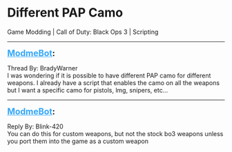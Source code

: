 # Different PAP Camo
Game Modding | Call of Duty: Black Ops 3 | Scripting

---
<strong style="font-size: 1.4em;"><span style="text-decoration: underline;text-decoration-color: #34a7f9;"><span style="color:#34a7f9;">ModmeBot</span></span>:</strong>

<p>Thread By: BradyWarner<br />I was wondering if it is possible to have different PAP camo for different weapons. I already have a script that enables the camo on all the weapons but I want a specific camo for pistols, lmg, snipers, etc...</p>

---
<strong style="font-size: 1.4em;"><span style="text-decoration: underline;text-decoration-color: #34a7f9;"><span style="color:#34a7f9;">ModmeBot</span></span>:</strong>

<p>Reply By: Blink-420<br />You can do this for custom weapons, but not the stock bo3 weapons unless you port them into the game as a custom weapon</p>
